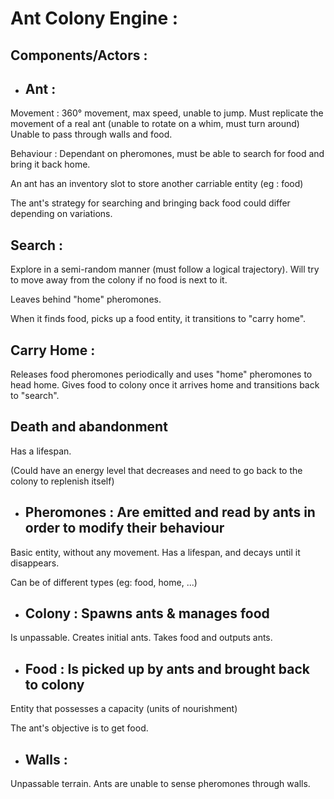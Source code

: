 # Ant Colony Engine :

## Components/Actors :

-  ## Ant : 
  
Movement : 360° movement, max speed, unable to jump. Must replicate the movement of a real ant (unable to rotate on a whim, must turn around) 
Unable to pass through walls and food.

Behaviour : Dependant on pheromones, must be able to search for food and bring it back home.

An ant has an inventory slot to store another carriable entity (eg : food)

The ant's strategy for searching and bringing back food could differ depending on variations.

## Search : 

Explore in a semi-random manner (must follow a logical trajectory). Will try to move away from the colony if no food is next to it. 

Leaves behind "home" pheromones.

When it finds food, picks up a food entity, it transitions to "carry home".

## Carry Home : 

Releases food pheromones periodically and uses "home" pheromones to head home. Gives food to colony once it arrives home and transitions back to "search".

## Death and abandonment

Has a lifespan. 

(Could have an energy level that decreases and need to go back to the colony to replenish itself)

- ## Pheromones : Are emitted and read by ants in order to modify their behaviour

Basic entity, without any movement. 
Has a lifespan, and decays until it disappears.

Can be of different types (eg: food, home, ...)

- ## Colony : Spawns ants & manages food

Is unpassable.
Creates initial ants.
Takes food and outputs ants.

- ## Food : Is picked up by ants and brought back to colony

Entity that possesses a capacity (units of nourishment)

The ant's objective is to get food.

- ## Walls : 

Unpassable terrain. Ants are unable to sense pheromones through walls.